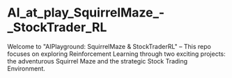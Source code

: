 # AI_at_play_SquirrelMaze_-_StockTrader_RL
Welcome to "AIPlayground: SquirrelMaze &amp; StockTraderRL" – This repo focuses on  exploring Reinforcement Learning through two exciting projects: the adventurous Squirrel Maze and the strategic Stock Trading Environment. 
